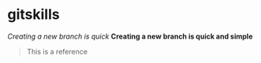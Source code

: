 # gitskills
*Creating a new branch is quick*
**Creating a new branch is quick and simple**
>This is a reference

